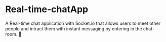 # Real-time-chatApp
A Real-time chat application with Socket.io that allows users to meet other people and intract them with instant messaging by entering in the chat-room.

